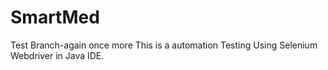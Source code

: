 # SmartMed
Test Branch-again once more
This is a automation Testing Using Selenium Webdriver in Java IDE.
